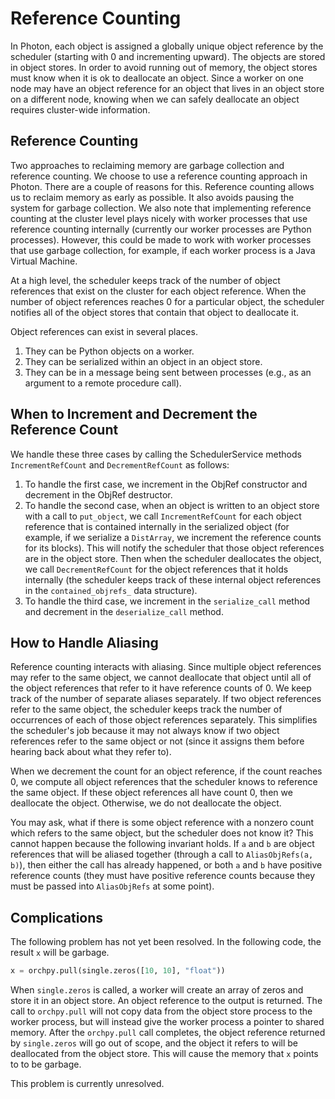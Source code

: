 # Reference Counting

In Photon, each object is assigned a globally unique object reference by the
scheduler (starting with 0 and incrementing upward). The objects are stored in
object stores. In order to avoid running out of memory, the object stores must
know when it is ok to deallocate an object. Since a worker on one node may have
an object reference for an object that lives in an object store on a different
node, knowing when we can safely deallocate an object requires cluster-wide
information.

## Reference Counting

Two approaches to reclaiming memory are garbage collection and reference
counting. We choose to use a reference counting approach in Photon. There are a
couple of reasons for this. Reference counting allows us to reclaim memory as
early as possible. It also avoids pausing the system for garbage collection. We
also note that implementing reference counting at the cluster level plays nicely
with worker processes that use reference counting internally (currently our
worker processes are Python processes). However, this could be made to work with
worker processes that use garbage collection, for example, if each worker
process is a Java Virtual Machine.

At a high level, the scheduler keeps track of the number of object references
that exist on the cluster for each object reference. When the number of object
references reaches 0 for a particular object, the scheduler notifies all of the
object stores that contain that object to deallocate it.

Object references can exist in several places.

1. They can be Python objects on a worker.
2. They can be serialized within an object in an object store.
3. They can be in a message being sent between processes (e.g., as an argument
to a remote procedure call).

## When to Increment and Decrement the Reference Count

We handle these three cases by calling the SchedulerService methods
`IncrementRefCount` and `DecrementRefCount` as follows:

1. To handle the first case, we increment in the ObjRef constructor and
decrement in the ObjRef destructor.
2. To handle the second case, when an object is written to an object store with
a call to `put_object`, we call `IncrementRefCount` for each object reference
that is contained internally in the serialized object (for example, if we
serialize a `DistArray`, we increment the reference counts for its blocks). This
will notify the scheduler that those object references are in the object store.
Then when the scheduler deallocates the object, we call `DecrementRefCount` for
the object references that it holds internally (the scheduler keeps track of
these internal object references in the `contained_objrefs_` data structure).
3. To handle the third case, we increment in the `serialize_call` method and
decrement in the `deserialize_call` method.

## How to Handle Aliasing
Reference counting interacts with aliasing. Since multiple object references
may refer to the same object, we cannot deallocate that object until all of the
object references that refer to it have reference counts of 0. We keep track of
the number of separate aliases separately. If two object references refer to the
same object, the scheduler keeps track the number of occurrences of each of
those object references separately. This simplifies the scheduler's job because
it may not always know if two object references refer to the same object or not
(since it assigns them before hearing back about what they refer to).

When we decrement the count for an object reference, if the count reaches 0,
we compute all object references that the scheduler knows to reference the same
object. If these object references all have count 0, then we deallocate the
object. Otherwise, we do not deallocate the object.

You may ask, what if there is some object reference with a nonzero count which
refers to the same object, but the scheduler does not know it? This cannot
happen because the following invariant holds. If `a` and `b` are object
references that will be aliased together (through a call to
`AliasObjRefs(a, b)`), then either the call has already happened, or both `a`
and `b` have positive reference counts (they must have positive reference counts
because they must be passed into `AliasObjRefs` at some point).

## Complications
The following problem has not yet been resolved. In the following code, the
result `x` will be garbage.
```python
x = orchpy.pull(single.zeros([10, 10], "float"))
```
When `single.zeros` is called, a worker will create an array of zeros and store
it in an object store. An object reference to the output is returned. The call
to `orchpy.pull` will not copy data from the object store process to the worker
process, but will instead give the worker process a pointer to shared memory.
After the `orchpy.pull` call completes, the object reference returned by
`single.zeros` will go out of scope, and the object it refers to will be
deallocated from the object store. This will cause the memory that `x` points to
to be garbage.

This problem is currently unresolved.
